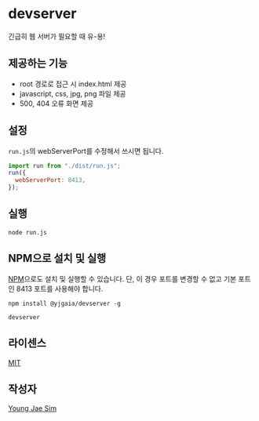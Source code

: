 # devserver
긴급히 웹 서버가 필요할 때 유-용!

## 제공하는 기능
* root 경로로 접근 시 index.html 제공
* javascript, css, jpg, png 파일 제공
* 500, 404 오류 화면 제공

## 설정
`run.js`의 webServerPort를 수정해서 쓰시면 됩니다.
```javascript
import run from "./dist/run.js";
run({
  webServerPort: 8413,
});
```

## 실행
```
node run.js
```

## NPM으로 설치 및 실행
[NPM](https://www.npmjs.com)으로도 설치 및 실행할 수 있습니다. 단, 이 경우 포트를 변경할 수 없고 기본 포트인 8413 포트를 사용해야 합니다.
```
npm install @yjgaia/devserver -g
```
```
devserver
```

## 라이센스
[MIT](LICENSE)

## 작성자
[Young Jae Sim](https://github.com/Hanul)